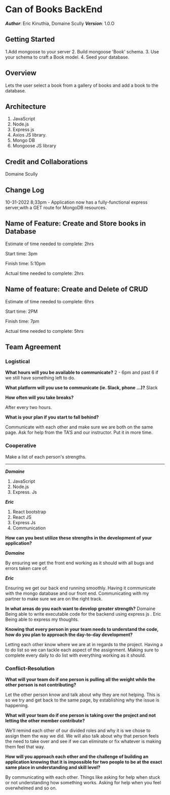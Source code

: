 # Can of Books BackEnd

***Author***: Eric Kinuthia, Domaine Scully
***Version***: 1.0.O

## Getting Started

 1.Add mongoose to your server
 2. Build mongoose 'Book' schema.
 3. Use your schema to craft a Book model.
 4. Seed your database.


## Overview

Lets the user select a book from a gallery of books and add a book to the database.

## Architecture

1. JavaScript
2. Node.js
3. Express js
4. Axios JS library.
5. Mongo DB
6. Mongoose JS library


## Credit and Collaborations 

Domaine Scully

## Change Log

10-31-2022 8;33pm - Application now has a fully-functional express server,with a GET route for MongoDB resources.

## Name of Feature: Create and Store books in Database

Estimate of time needed to complete: 2hrs

Start time: 3pm

Finish time: 5:10pm

Actual time needed to complete: 2hrs

## Name of feature: Create and Delete of CRUD

Estimate of time needed to complete: 6hrs

Start time: 2PM

Finish time: 7pm

Actual time needed to complete: 5hrs

## Team Agreement

### Logistical

**What hours will you be available to communicate?**
2 - 6pm and past 6 if we still have something left to do.

**What platform will you use to communicate (ie. Slack, phone …)?**
Slack

**How often will you take breaks?**

After every two hours.

**What is your plan if you start to fall behind?**

Communicate with each other and make sure we are both on the same page. Ask for help from the TA’S and our instructor.
Put it in more time.

### Cooperative

Make a list of each person's strengths.
***
***Domaine***

1. JavaScript
2. Node.js 
3. Express. Js

***Eric***

1. React bootstrap
2. React JS
3. Express Js
4. Communication

**How can you best utilize these strengths in the development of your application?**

***Domaine***

By ensuring we get the front end working as it should with all bugs and errors taken care of.

***Eric***

Ensuring we get our back end running smoothly. Having it communicate with the mongo database and our front end.
Communicating with my partner to make sure we are on the right track.

**In what areas do you each want to develop greater strength?**
Domaine 
Being able to write executable code for the backend using express js .
Eric
Being able to express my thoughts.

**Knowing that every person in your team needs to understand the code, how do you plan to approach the day-to-day development?**

Letting each other know where we are at in regards to the project.
Having a to do list so we can tackle each aspect of the assignment.
Making sure to complete every daily to do list with everything working as it should.

### Conflict-Resolution

**What will your team do if one person is pulling all the weight while the other person is not contributing?**

Let the other person know and talk about why they are not helping.
This is so we try and get back to the same page, by establishing why the issue is happening.

**What will your team do if one person is taking over the project and not letting the other member contribute?**

We’ll remind each other of our divided roles and why it is we chose to assign them the way we did. We will also talk about why that person feels the need to take over and see if we can eliminate or fix whatever is making them feel that way.

**How will you approach each other and the challenge of building an application knowing that it is impossible for two people to be at the exact same place in understanding and skill level?**

By communicating with each other. Things like asking for help when stuck or not understanding how something works. Asking for help when you feel overwhelmed and so on.


